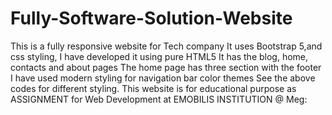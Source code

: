 # Fully-Software-Solution-Website
This is a fully responsive website for Tech company
It uses Bootstrap 5,and css styling,
I have developed it using pure HTML5
It has the blog, home, contacts and about pages
The home page has three section with the footer
I have used modern styling for navigation bar color themes
See the above codes for different styling.
This website is for educational purpose as ASSIGNMENT for Web Development at EMOBILIS INSTITUTION @ Meg:
